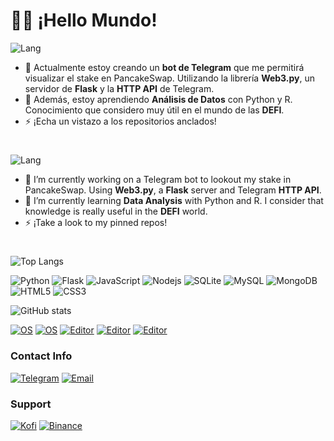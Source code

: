 <!--
**luisgdev/luisgdev** is a ✨ _special_ ✨ repository because its `README.md` (this file) appears on your GitHub profile.

Here are some ideas to get you started:

- 🔭 I’m currently working on ...
- 🌱 I’m currently learning ...
- 👯 I’m looking to collaborate on ...
- 🤔 I’m looking for help with ...
- 💬 Ask me about ...
- 📫 How to reach me: ...
- 😄 Pronouns: ...
- ⚡ Fun fact: ...
-->
# 👋🏽 ¡Hello Mundo!
![Lang](https://img.shields.io/badge/Idioma-Espa%C3%B1ol-blue)
- 🔭 Actualmente estoy creando un **bot de Telegram** que me permitirá visualizar el stake en PancakeSwap. Utilizando la librería **Web3.py**, un servidor de **Flask** y la **HTTP API** de Telegram. 
- 🌱 Además, estoy aprendiendo **Análisis de Datos** con Python y R. Conocimiento que considero muy útil en el mundo de las **DEFI**. 
- ⚡ ¡Echa un vistazo a los repositorios anclados!

# 
![Lang](https://img.shields.io/badge/Language-English-blue)
- 🔭 I’m currently working on a Telegram bot to lookout my stake in PancakeSwap. Using **Web3.py**, a **Flask** server and Telegram **HTTP API**.
- 🌱 I’m currently learning **Data Analysis** with Python and R. I consider that knowledge is really useful in the **DEFI** world.
- ⚡ ¡Take a look to my pinned repos!

#
![Top Langs](https://github-readme-stats.vercel.app/api/top-langs/?username=luisgdev&layout=compact&theme=dark)

![Python](https://img.shields.io/badge/-Python-black?style=flat&logo=Python)
![Flask](https://img.shields.io/badge/-Flask-black?style=flat&logo=flask)
![JavaScript](https://img.shields.io/badge/-JavaScript-black?style=flat&logo=javascript)
![Nodejs](https://img.shields.io/badge/-Nodejs-black?style=flat&logo=Node.js)
![SQLite](https://img.shields.io/badge/-Sqlite-black?style=flat&logo=sqlite)
![MySQL](https://img.shields.io/badge/-MySQL-black?style=flat&logo=mysql)
![MongoDB](https://img.shields.io/badge/-MongoDB-black?style=flat&logo=mongodb)
![HTML5](https://img.shields.io/badge/-HTML5-black?style=flat&logo=html5)
![CSS3](https://img.shields.io/badge/-CSS3-black?style=flat&logo=css3&logoColor=blue)

![GitHub stats](https://github-readme-stats.vercel.app/api?username=luisgdev&show_icons=true&theme=dark)

[![OS](https://img.shields.io/badge/Windows-OS-informational?style=flat&logo=windows&logoColor=blue)](https://en.wikipedia.org/wiki/Windows)
[![OS](https://img.shields.io/badge/Ubuntu-OS-informational?style=flat&logo=xfce&logoColor=black)](https://en.wikipedia.org/wiki/Linux)
[![Editor](https://img.shields.io/badge/VSCode-Editor-informational?style=flat&logo=visual-studio-code&logoColor=blue)](https://en.wikipedia.org/wiki/Visual_Studio_Code)
[![Editor](https://img.shields.io/badge/Vim-Editor-informational?style=flat&logo=vim&logoColor=green)](https://en.wikipedia.org/wiki/Vim_(text_editor))
[![Editor](https://img.shields.io/badge/Termux-Linux%20for%20Android-informational?style=flat&logo=windowsterminal&logoColor=black)](https://github.com/termux)

### Contact Info
[![Telegram](https://img.shields.io/badge/Telegram-%40luisgve-blue?style=flat&logo=telegram&logoColor=blue)](https://t.me/luisgve)
[![Email](https://img.shields.io/badge/Email-dev%40luisch.com-blue?style=flat&logo=gmail&logoColor=red)](mailto:dev@luisch.com)

### Support
[![Kofi](https://img.shields.io/badge/Buy%20me%20a-Coffee-blue?style=flat&logo=kofi)](https://ko-fi.com/luisg)
[![Binance](https://img.shields.io/badge/Trade%20on-Binance-blue?style=flat&logo=binance)](https://accounts.binance.me/es-LA/register?ref=16580223)

